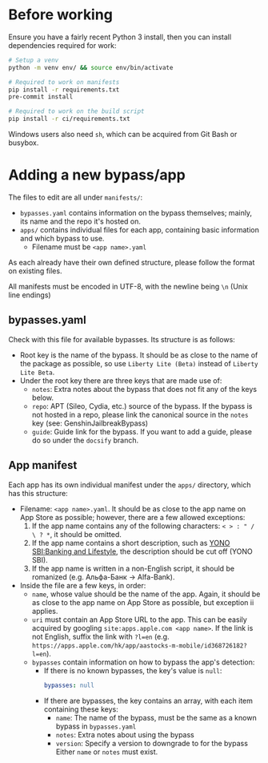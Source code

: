# Before working
Ensure you have a fairly recent Python 3 install, then you can install dependencies required for work:
```bash
# Setup a venv
python -m venv env/ && source env/bin/activate

# Required to work on manifests
pip install -r requirements.txt
pre-commit install

# Required to work on the build script
pip install -r ci/requirements.txt
```

Windows users also need `sh`, which can be acquired from Git Bash or busybox.

# Adding a new bypass/app
The files to edit are all under `manifests/`:
- `bypasses.yaml` contains information on the bypass themselves; mainly, its name and the repo it's hosted on.
- `apps/` contains individual files for each app, containing basic information and which bypass to use.
    - Filename must be `<app name>.yaml`

As each already have their own defined structure, please follow the format on existing files.

All manifests must be encoded in UTF-8, with the newline being `\n` (Unix line endings)

## bypasses.yaml
Check with this file for available bypasses. Its structure is as follows:
- Root key is the name of the bypass. It should be as close to the name of the package as possible, so use `Liberty Lite (Beta)` instead of `Liberty Lite Beta`.
- Under the root key there are three keys that are made use of:
    - `notes`: Extra notes about the bypass that does not fit any of the keys below.
    - `repo`: APT (Sileo, Cydia, etc.) source of the bypass. If the bypass is not hosted in a repo, please link the canonical source in the `notes` key (see: GenshinJailbreakBypass)
    - `guide`: Guide link for the bypass. If you want to add a guide, please do so under the `docsify` branch.

## App manifest
Each app has its own individual manifest under the `apps/` directory, which has this structure:
- Filename: `<app name>.yaml`. It should be as close to the app name on App Store as possible; however, there are a few allowed exceptions:
    1. If the app name contains any of the following characters: `< > : " / \ ? *`, it should be omitted.
    2. If the app name contains a short description, such as [YONO SBI:Banking and Lifestyle](https://apps.apple.com/us/app/yono-sbi-banking-and-lifestyle/id1231393474), the description should be cut off (YONO SBI).
    3. If the app name is written in a non-English script, it should be romanized (e.g. Альфа-Банк -> Alfa-Bank).
- Inside the file are a few keys, in order:
    - `name`, whose value should be the name of the app. Again, it should be as close to the app name on App Store as possible, but exception ii applies.
    - `uri` must contain an App Store URL to the app. This can be easily acquired by googling `site:apps.apple.com <app name>`. If the link is not English, suffix the link with `?l=en` (e.g. `https://apps.apple.com/hk/app/aastocks-m-mobile/id368726182?l=en`).
    - `bypasses` contain information on how to bypass the app's detection:
        - If there is no known bypasses, the key's value is `null`:
            ```yaml
            bypasses: null
            ```
        - If there are bypasses, the key contains an array, with each item containing these keys:
            - `name`: The name of the bypass, must be the same as a known bypass in `bypasses.yaml`
            - `notes`: Extra notes about using the bypass
            - `version`: Specify a version to downgrade to for the bypass
            Either `name` or `notes` must exist.
